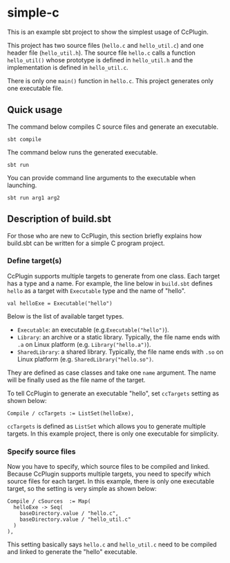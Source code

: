# simple-c

This is an example sbt project to show the simplest usage of CcPlugin.

This project has two source files (`hello.c` and `hello_util.c`) and one header
file (`hello_util.h`). The source file `hello.c` calls a function `hello_util()`
whose prototype is defined in `hello_util.h` and the implementation is defined
in `hello_util.c`.

There is only one `main()` function in `hello.c`. This project generates only
one executable file. 

## Quick usage

The command below compiles C source files and generate an executable.

    sbt compile

The command below runs the generated executable.

    sbt run
    
You can provide command line arguments to the executable when launching.

    sbt run arg1 arg2

## Description of build.sbt

For those who are new to CcPlugin, this section briefly explains how build.sbt
can be written for a simple C program project.

### Define target(s)

CcPlugin supports multiple targets to generate from one class. Each target
has a type and a name. For example, the line below in `build.sbt` defines
`hello` as a target with `Executable` type and the name of "hello".

    val helloExe = Executable("hello")

Below is the list of available target types.

 * `Executable`: an executable (e.g.`Executable("hello")`).
 * `Library`: an archive or a static library. Typically, the file name ends with `.a` on Linux platform (e.g. `Library("hello.a")`).
 * `SharedLibrary`: a shared library. Typically, the file name ends with `.so` on Linux platform (e.g. `SharedLibrary("hello.so")`.

They are defined as case classes and take one `name` argument. The name will
be finally used as the file name of the target.

To tell CcPlugin to generate an executable "hello", set `ccTargets` setting as
shown below:

    Compile / ccTargets := ListSet(helloExe),

`ccTargets` is defined as `ListSet` which allows you to generate multiple targets.
In this example project, there is only one executable for simplicity.

### Specify source files

Now you have to specify, which source files to be compiled and linked. Because
CcPlugin supports multiple targets, you need to specify which source files
for each target. In this example, there is only one executable target, so the
setting is very simple as shown below: 

    Compile / cSources  := Map(
      helloExe -> Seq(
        baseDirectory.value / "hello.c",
        baseDirectory.value / "hello_util.c"
      )
    ),

This setting basically says `hello.c` and `hello_util.c` need to be compiled
and linked to generate the "hello" executable.
